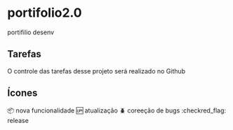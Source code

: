 # portifolio2.0

portifilio desenv

## Tarefas 

O controle das tarefas desse projeto será realizado no Github

## Ícones

:package: nova funcionalidade
:up: atualização 
:beetle: coreeção de bugs
:checkred_flag: release
